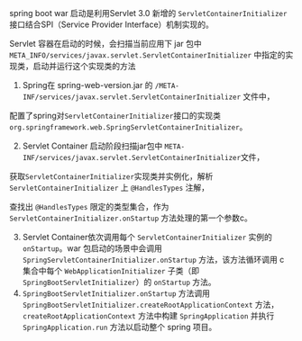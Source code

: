 spring boot war 启动是利用Servlet 3.0 新增的 `ServletContainerInitializer` 接口结合SPI（Service Provider Interface）机制实现的。

Servlet 容器在启动的时候，会扫描当前应用下 jar 包中 `META_INFO/services/javax.servlet.ServletContainerInitializer` 中指定的实现类，启动并运行这个实现类的方法



1. Spring在 spring-web-version.jar 的 `/META-INF/services/javax.servlet.ServletContainerInitializer` 文件中，

配置了spring对`ServletContainerInitializer`接口的实现类 `org.springframework.web.SpringServletContainerInitializer`。

2. Servlet Container 启动阶段扫描jar包中 `META-INF/services/javax.servlet.ServletContainerInitializer`文件，

获取`ServletContainerInitializer`实现类并实例化，解析 `ServletContainerInitializer` 上 `@HandlesTypes` 注解，

查找出 `@HandlesTypes` 限定的类型集合，作为 `ServletContainerInitializer.onStartup` 方法处理的第一个参数c。

3. Servlet Container依次调用每个 `ServletContainerInitializer` 实例的 `onStartup`。war 包启动的场景中会调用`SpringServletContainerInitializer.onStartup` 方法，该方法循环调用 c 集合中每个 `WebApplicationInitializer` 子类（即`SpringBootServletInitializer`）的 `onStartup` 方法。
4. `SpringBootServletInitializer.onStartup` 方法调用 `SpringBootServletInitializer.createRootApplicationContext` 方法，`createRootApplicationContext` 方法中构建 `SpringApplication` 并执行 `SpringApplication.run` 方法以启动整个 spring 项目。

